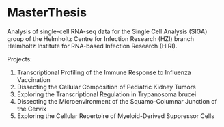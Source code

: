 # MasterThesis

Analysis of single-cell RNA-seq data for the Single Cell Analysis (SIGA) group of the Helmholtz Centre for Infection Research (HZI) branch Helmholtz Institute for RNA-based Infection Research (HIRI). 

Projects:
1. Transcriptional Profiling of the Immune Response to Influenza Vaccination
2. Dissecting the Cellular Composition of Pediatric Kidney Tumors
3. Exploring the Transcriptional Regulation in Trypanosoma brucei
4. Dissecting the Microenvironment of the Squamo-Columnar Junction of the Cervix
5. Exploring the Cellular Repertoire of Myeloid-Derived Suppressor Cells
